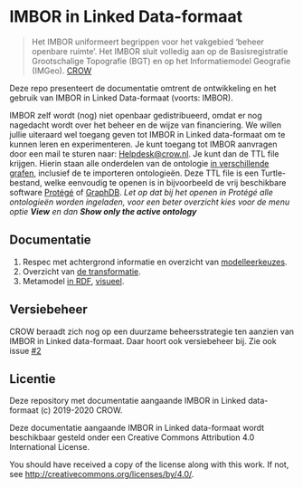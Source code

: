 # IMBOR in Linked Data-formaat

> Het IMBOR uniformeert begrippen voor het vakgebied ‘beheer openbare ruimte’. 
> Het IMBOR sluit volledig aan op de Basisregistratie Grootschalige Topografie (BGT) en op het Informatiemodel Geografie (IMGeo).
> [CROW](https://www.crow.nl/thema-s/management-openbare-ruimte/imbor/over-imbor)

Deze repo presenteert de documentatie omtrent de ontwikkeling en het gebruik van IMBOR in Linked Data-formaat (voorts: IMBOR). 

IMBOR zelf wordt (nog) niet openbaar gedistribueerd, omdat er nog nagedacht wordt over het beheer en de wijze van financiering. 
We willen jullie uiteraard wel toegang geven tot IMBOR in Linked data-formaat om te kunnen leren en experimenteren. 
Je kunt toegang tot IMBOR aanvragen door een mail te sturen naar: <Helpdesk@crow.nl>.  Je kunt dan de TTL file krijgen. Hierin staan alle onderdelen van de ontologie [in verschillende grafen][5], inclusief de te importeren ontologieën.
Deze TTL file is een Turtle-bestand, welke eenvoudig te openen is in bijvoorbeeld de vrij beschikbare software [Protégé][6] of [GraphDB][7].
_Let op dat bij het openen in Protégé alle ontologieën worden ingeladen, voor een beter overzicht kies voor de menu optie ***View*** en dan ***Show only the active ontology***_

## Documentatie

1. Respec met achtergrond informatie en overzicht van [modelleerkeuzes][1].
1. Overzicht van [de transformatie][2].
1. Metamodel [in RDF][3], [visueel][4].

[1]: https://stichting-crow.github.io/imbor/
[2]: data/README.md
[3]: data/imbor.model.ttl
[4]: https://github.com/Stichting-CROW/imbor/blob/gh-pages/imbor-ld/img/IMBOR%20Metamodel.png
[5]: https://stichting-crow.github.io/imbor/#uri-strategie
[6]: https://protege.stanford.edu/
[7]: http://graphdb.ontotext.com/

## Versiebeheer

CROW beraadt zich nog op een duurzame beheersstrategie ten aanzien van IMBOR in Linked data-formaat. 
Daar hoort ook versiebeheer bij. Zie ook issue [#2](https://github.com/Stichting-CROW/imbor/issues/2)

## Licentie

Deze repository met documentatie aangaande IMBOR in Linked data-formaat (c) 2019-2020 CROW. 

Deze documentatie aangaande IMBOR in Linked data-formaat wordt beschikbaar gesteld onder een
Creative Commons Attribution 4.0 International License.

You should have received a copy of the license along with this
work. If not, see <http://creativecommons.org/licenses/by/4.0/>.
